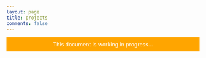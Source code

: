```yaml
---
layout: page
title: projects
comments: false
---
```


<div style="padding: 10px 20px; background-color: orange; color: white;
text-align: center">This document is working in progress...</div>
